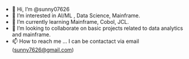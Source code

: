 - 👋 Hi, I’m @sunny07626
- 👀 I’m interested in AI/ML , Data Science, Mainframe.
- 🌱 I’m currently learning Mainframe, Cobol, JCL.
- 💞️ I’m looking to collaborate on basic projects related to data analytics and mainframe.
- 📫 How to reach me ...
I can be contactact via email (sunny7626@gmail.com)
<!---
sunny07626/sunny07626 is a ✨ special ✨ repository because its `README.md` (this file) appears on your GitHub profile.
You can click the Preview link to take a look at your changes.
--->
